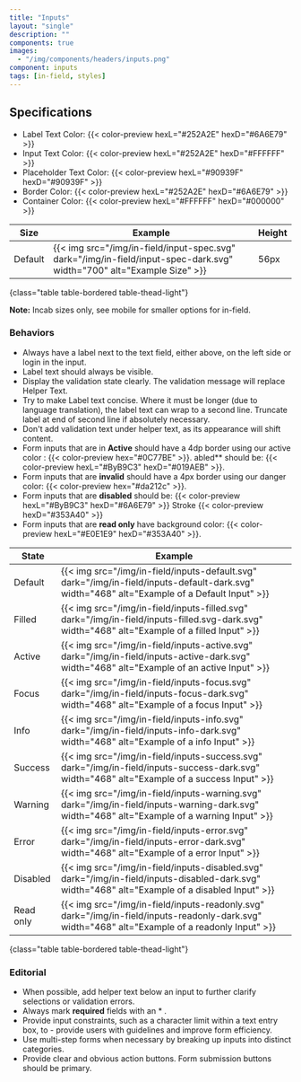 ```yaml
---
title: "Inputs"
layout: "single"
description: ""
components: true
images:
  - "/img/components/headers/inputs.png"
component: inputs
tags: [in-field, styles]
---
```


## Specifications

- Label Text Color: {{< color-preview hexL="#252A2E" hexD="#6A6E79" >}}
- Input Text Color: {{< color-preview hexL="#252A2E" hexD="#FFFFFF" >}}
- Placeholder Text Color: {{< color-preview hexL="#90939F" hexD="#90939F" >}}
- Border Color: {{< color-preview hexL="#252A2E" hexD="#6A6E79" >}}
- Container Color: {{< color-preview hexL="#FFFFFF" hexD="#000000" >}}

<!-- prettier-ignore-start -->
| Size  | Example                                                                                           | Height |
| ------ | ------------------------------------------------------------------------------------------------- |--------|
| Default  | {{< img src="/img/in-field/input-spec.svg" dark="/img/in-field/input-spec-dark.svg" width="700" alt="Example Size" >}}   | 56px   |
{class="table table-bordered table-thead-light"}
<!-- prettier-ignore-end -->

**Note:** Incab sizes only, see mobile for smaller options for in-field.

### Behaviors

- Always have a label next to the text field, either above, on the left side or login in the input.
- Label text should always be visible.
- Display the validation state clearly. The validation message will replace Helper Text.
- Try to make Label text concise. Where it must be longer (due to language translation), the label text can wrap to a second line. Truncate label at end of second line if absolutely necessary.
- Don't add validation text under helper text, as its appearance will shift content.
- Form inputs that are in **Active** should have a 4dp border using our active color : {{< color-preview hex="#0C77BE" >}}. abled\*\* should be: {{< color-preview hexL="#ByB9C3" hexD="#019AEB" >}}.
- Form inputs that are **invalid** should have a 4px border using our danger color: {{< color-preview hex="#da212c" >}}.
- Form inputs that are **disabled** should be: {{< color-preview hexL="#ByB9C3" hexD="#6A6E79" >}} Stroke {{< color-preview hexD="#353A40" >}}
- Form inputs that are **read only** have background color: {{< color-preview hexL="#E0E1E9" hexD="#353A40" >}}.

<!-- prettier-ignore-start -->
| State     | Example                                                                                                                                         |
| --------- | ----------------------------------------------------------------------------------------------------------------------------------------------- |
| Default   | {{< img src="/img/in-field/inputs-default.svg" dark="/img/in-field/inputs-default-dark.svg" width="468" alt="Example of a Default Input" >}}    |
| Filled    | {{< img src="/img/in-field/inputs-filled.svg" dark="/img/in-field/inputs-filled.svg-dark.svg" width="468" alt="Example of a filled Input" >}}   |
| Active    | {{< img src="/img/in-field/inputs-active.svg" dark="/img/in-field/inputs-active-dark.svg" width="468" alt="Example of an active Input" >}}      |
| Focus     | {{< img src="/img/in-field/inputs-focus.svg" dark="/img/in-field/inputs-focus-dark.svg" width="468" alt="Example of a focus Input" >}}          |
| Info      | {{< img src="/img/in-field/inputs-info.svg" dark="/img/in-field/inputs-info-dark.svg" width="468" alt="Example of a info Input" >}}             |
| Success   | {{< img src="/img/in-field/inputs-success.svg" dark="/img/in-field/inputs-success-dark.svg" width="468" alt="Example of a success Input" >}}    |
| Warning   | {{< img src="/img/in-field/inputs-warning.svg" dark="/img/in-field/inputs-warning-dark.svg" width="468" alt="Example of a warning Input" >}}    |
| Error     | {{< img src="/img/in-field/inputs-error.svg" dark="/img/in-field/inputs-error-dark.svg" width="468" alt="Example of a error Input" >}}          |
| Disabled  | {{< img src="/img/in-field/inputs-disabled.svg" dark="/img/in-field/inputs-disabled-dark.svg" width="468" alt="Example of a disabled Input" >}} |
| Read only | {{< img src="/img/in-field/inputs-readonly.svg" dark="/img/in-field/inputs-readonly-dark.svg" width="468" alt="Example of a readonly Input" >}} |
{class="table table-bordered table-thead-light"}
<!-- prettier-ignore-end -->

### Editorial

- When possible, add helper text below an input to further clarify selections or validation errors.
- Always mark **required** fields with an \* .
- Provide input constraints, such as a character limit within a text entry box, to - provide users with guidelines and improve form efficiency.
- Use multi-step forms when necessary by breaking up inputs into distinct categories.
- Provide clear and obvious action buttons. Form submission buttons should be primary.
